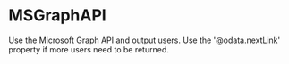 # MSGraphAPI

Use the Microsoft Graph API and output users.
Use the '@odata.nextLink' property if more users need to be returned.
